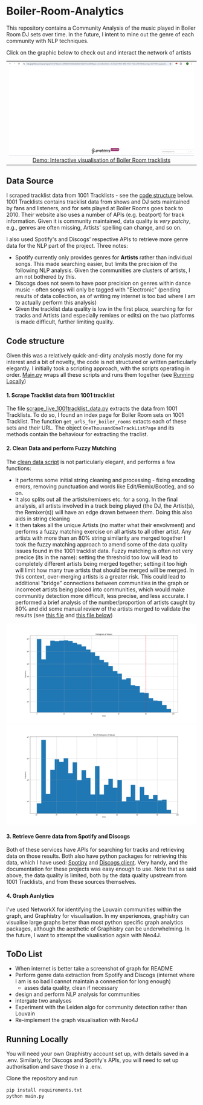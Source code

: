# Boiler-Room-Analytics
This repository contains a Community Analysis of the music played in Boiler Room DJ sets over time. In the future, I intent to mine out the genre of each community with NLP techniques.

Click on the graphic below to check out and interact the network of artists
<table style="width:100%;">
  <tr valign="top">
    <td align="center"><a href="https://hub.graphistry.com/graph/graph.html?dataset=a9604b01b4a84a0a82d1dba61fccb4d0&type=arrow&viztoken=c6c33a2d-984b-486b-955b-19e2ca78510b&usertag=4a751847-pygraphistry-0.34.17&splashAfter=1736163734&info=False&menu=False&showArrows=False&pointSize=0.7&edgeCurvature=0.0&edgeOpacity=0.5&pointOpacity=0.9" target="_blank"><img src="Images/br_analytics_screenshot.png" title="Click to open"></a>
    <a href="https://hub.graphistry.com/graph/graph.html?dataset=dc93907254204c92a86b67fa958ee0c8" target="_blank">Demo: Interactive visualisation of Boiler Room tracklists</a> 
    </td>
  </tr>
</table>

## Data Source
I scraped tracklist data from 1001 Tracklists - see the [code structure](#code-structure) below. 1001 Tracklists contains tracklist data from shows and DJ sets maintained by fans and listeners, and for sets played at Boiler Rooms goes back to 2010. Their website also uses a number of APIs (e.g. beatport) for track information. Given it is community maintained, data quality is *very patchy*, e.g., genres are often missing, Artists' spelling can change, and so on.

I also used Spotify's and Discogs' respective APIs to retrieve more genre data for the NLP part of the project. Three notes:
- Spotify currently only provides genres for **Artists** rather than individual songs. This made searching easier, but limits the precision of the following NLP analysis. Given the communities are clusters of artists, I am not bothered by this.
- Discogs does not seem to have poor precision on genres within dance music - often songs will only be tagged with "Electronic" (pending results of data collection, as of writing my internet is too bad where I am to actually perform this analysis) 
- Given the tracklist data quality is low in the first place, searching for for tracks and Artists (and especially remixes or edits) on the two platforms is made difficult, further limiting quality.

## Code structure
Given this was a relatively quick-and-dirty analysis mostly done for my interest and a bit of novelty, the code is not structured or written particularly elegantly.
I initially took a scripting approach, with the scripts operating in order. [Main.py](Main.py) wraps all these scripts and runs them together (see [Running Locally](#running-locally))

#### 1. Scrape Tracklist data from 1001 tracklist
The file [scrape_live_1001tracklist_data.py](scrape_live_1001tracklist_data.py) extracts the data from 1001 Tracklists.
To do so, I found an index page for Boiler Room sets on 1001 Tracklist. The function `get_urls_for_boiler_rooms` extacts each of these sets and their URL. The object `OneThousandOneTrackListPage` and its methods contain the behaviour for extracting the traclist.

#### 2. Clean Data and perform Fuzzy Mutching
The [clean data script](clean_br_data.py) is not particularly elegant, and performs a few functions:
- It performs some initial string cleaning and processing - fixing encoding errors, removing punctuation and words like Edit/Remix/Bootleg, and so on.
- It also splits out all the artists/remixers etc. for a song. In the final analysis, all artists involved in a track being played (the DJ, the Artist(s), the Remixer(s)) will have an edge drawn between them. Doing this also aids in string cleaning
- It then takes all the unique Artists (no matter what their envolvment) and performs a fuzzy matching exercise on all artists to all other artist. Any artists with more than an 80% string similarity are merged together
I took the fuzzy matching approach to amend some of the data quality issues found in the 1001 tracklist data. Fuzzy matching is often not very precice (its in the name): setting the threshold too low will lead to completely different artists being merged together; setting it too high will limit how many true artists that should be merged will be merged.
In this context, over-merging artists is a greater risk. This could lead to additional "bridge" connections between communities in the graph or incorrecet artists being placed into communities, which would make communitiy detection more difficult, less precise, and less accurate.
I performed a brief analysis of the number/proportion of artists caught by 80% and did some manual review of the artists merged to validate the results (see [this file](Images/histogram_of_similarity_values.png) and [this file below]())

[![Histogram of string similarity results for all combinations of artists](Images/histogram_of_similarity_values.png)](Images/histogram_of_similarity_values.png)
[![The tail of the histogram for detailed analysis](Images/tail_of_histogram.png)](Images/tail_of_histogram.png)

#### 3. Retrieve Genre data from Spotify and Discogs
Both of these services have APIs for searching for tracks and retrieving data on those results. Both also have python packages for retrieving this data, which I have used: [Spotipy](https://github.com/spotipy-dev/spotipy) and [Discogs client](https://github.com/joalla/discogs_client). Very handy, and the documentation for these projects was easy enough to use.
Note that as said above, the data quality is limited, both by the data quality upstream from 1001 Tracklists, and from these sources themselves.

#### 4. Graph Aanlytics
I've used NetworkX for identifying the Louvain communities within the graph, and Graphistry for visualisation. In my experiences, graphistry can visualise large graphs better than most python specific graph analytics packages, although the aesthetic of Graphistry can be underwhelming. In the future, I want to attempt the viualisation again with Neo4J. 

## ToDo List
- When internet is better take a screenshot of graph for README
- Perform genre data extraction from Spotify and Discogs (internet where I am is so bad I cannot maintain a connection for long enough)
  - asses data quality, clean if necessary
- design and perform NLP analysis for communities
- intergate two analyses
- Experiment with the Leiden algo for community detection rather than Louvain
- Re-implement the graph visualisation with Neo4J

## Running Locally
You will need your own Graphistry account set up, with details saved in a .env. Similarly, for Discogs and Spotify's APIs, you will need to set up authorisation and save those in a .env.

Clone the repository and run
```
pip install requirements.txt
python main.py
```

